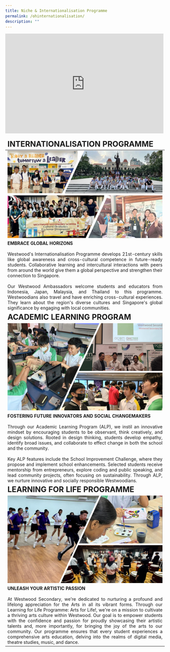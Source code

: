 ```yaml
---
title: Niche & Internationalisation Programme
permalink: /ohinternationalisation/
description: ""
---
```

<iframe allowfullscreen="" allow="accelerometer; autoplay; clipboard-write; encrypted-media; gyroscope; picture-in-picture; web-share" frameborder="0" title="YouTube video player" src="https://www.youtube.com/embed/lj2fQJlQVWQ?autoplay=1&amp;mute=1" height="315" width="500"></iframe>
<p>
<table>
<thead>
  <tr>
		<td align="left"><font size="5"><b>INTERNATIONALISATION PROGRAMME</b></font></td>
  </tr>
</thead>
<tbody>
  <tr>
    <td><img src="/images/ohint2023.jpg"></td>
  </tr>
  <tr>
		<td align="Justify"><b>EMBRACE GLOBAL HORIZONS</b><br><br>Westwood's Internationalisation Programme develops 21st-century skills like global awareness and cross-cultural competence in future-ready students. Collaborative learning and intercultural interactions with peers from around the world give them a global perspective and strengthen their connection to Singapore. <br><br>
Our Westwood Ambassadors welcome students and educators from Indonesia, Japan, Malaysia, and Thailand to this programme. Westwoodians also travel and have enriching cross-cultural experiences. They learn about the region's diverse cultures and Singapore's global significance by engaging with local communities.<br></td>
  </tr>
  <tr>
		<td align="left"><font size="5"><b>ACADEMIC LEARNING PROGRAM</b></font></td>
  </tr>
  <tr>
    <td><img src="/images/ohalp2023.jpg"></td>
  </tr>
  <tr>
		<td align="justify"><b>FOSTERING FUTURE INNOVATORS AND SOCIAL CHANGEMAKERS</b><br><br>Through our Academic Learning Program (ALP), we instil an innovative mindset by encouraging students to be observant, think creatively, and design solutions. Rooted in design thinking, students develop empathy, identify broad issues, and collaborate to effect change in both the school and the community.<br><br>Key ALP features include the School Improvement Challenge, where they propose and implement school enhancements. Selected students receive mentorship from entrepreneurs, explore coding and public speaking, and lead community projects, often focusing on sustainability. Through ALP, we nurture innovative and socially responsible Westwoodians.<br></td>
  </tr>
  <tr>
		<td align="left"><font size="5"><b>LEARNING FOR LIFE PROGRAMME</b></font></td>
  </tr>
  <tr>
    <td><img src="/images/ohllp2023.jpg"></td>
  </tr>
  <tr>
		<td align="justify"><b>UNLEASH YOUR ARTISTIC PASSION</b><br><br>At Westwood Secondary, we're dedicated to nurturing a profound and lifelong appreciation for the Arts in all its vibrant forms. Through our Learning for Life Programme: Arts for Life!, we're on a mission to cultivate a thriving arts culture within Westwood. Our goal is to empower students with the confidence and passion for proudly showcasing their artistic talents and, more importantly, for bringing the joy of the arts to our community. Our programme ensures that every student experiences a comprehensive arts education, delving into the realms of digital media, theatre studies, music, and dance.<br></td>
  </tr>
</tbody>
</table></p>